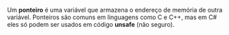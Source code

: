 Um **ponteiro** é uma variável que armazena o endereço de memória de outra variável. Ponteiros são comuns em linguagens como C e C++, mas em C# eles só podem ser usados em código **unsafe** (não seguro).